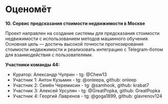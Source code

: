 # Оценомёт

**10. Сервис предсказания стоимости недвижимости в Москве**

Проект направлен на создание системы для предсказания стоимости недвижимости с использованием методов машинного обучения. 
Основная цель — достичь высокой точности прогнозирования стоимости недвижимости и реализовать интеграцию с Telegram-ботом для взаимодействия с пользователями.

**Участники команды 44:**

* Куратор: Александр Чуприн - tg: @Chew13
* Участник 1: Антон Кузьмин - tg: @onleepa, github: onleep
* Участник 2: Семён Черемисин - tg: @samhook, github: krabat7
* Участник 3: Алексей Урсулян - tg: @GreatPopka, github: GreatPopka
* Участник 4: Георгий Лавренов - tg: @goga1899, github: glavrenov124
